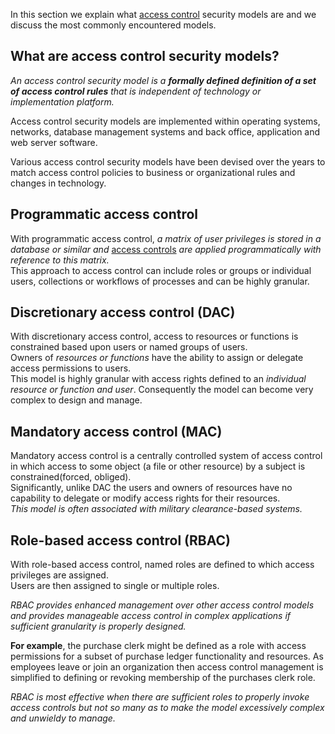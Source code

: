    In this section we explain what [access control](https://portswigger.net/web-security/access-control) security models are and we discuss the most commonly encountered models.  
  
## What are access control security models?

_An access control security model is a_ _**formally defined definition of a set of access control rules**_ _that is independent of technology or implementation platform._  
  
Access control security models are implemented within operating systems, networks, database management systems and back office, application and web server software.  
  
Various access control security models have been devised over the years to match access control policies to business or organizational rules and changes in technology.  
  
  
## Programmatic access control

With programmatic access control, _a matrix of user privileges is stored in a database or similar and_ [access controls](https://portswigger.net/web-security/access-control) _are applied programmatically with reference to this matrix._  
This approach to access control can include roles or groups or individual users, collections or workflows of processes and can be highly granular.  
  

## Discretionary access control (DAC)

With discretionary access control, access to resources or functions is constrained based upon users or named groups of users.  
Owners of _resources or functions_ have the ability to assign or delegate access permissions to users.  
This model is highly granular with access rights defined to an _individual resource or function and user_. Consequently the model can become very complex to design and manage.  
  
  
## Mandatory access control (MAC)

Mandatory access control is a centrally controlled system of access control in which access to some object (a file or other resource) by a subject is constrained(forced, obliged).  
Significantly, unlike DAC the users and owners of resources have no capability to delegate or modify access rights for their resources.  
_This model is often associated with military clearance-based systems._  
  
  
## Role-based access control (RBAC)

With role-based access control, named roles are defined to which access privileges are assigned.  
Users are then assigned to single or multiple roles.  
  
_RBAC provides enhanced management over other access control models_ _and provides manageable access control in complex applications if sufficient granularity is properly designed._  
  
**For example**, the purchase clerk might be defined as a role with access permissions for a subset of purchase ledger functionality and resources. As employees leave or join an organization then access control management is simplified to defining or revoking membership of the purchases clerk role.  
  
_RBAC is most effective when there are sufficient roles to properly invoke access controls but not so many as to make the model excessively complex and unwieldy to manage._